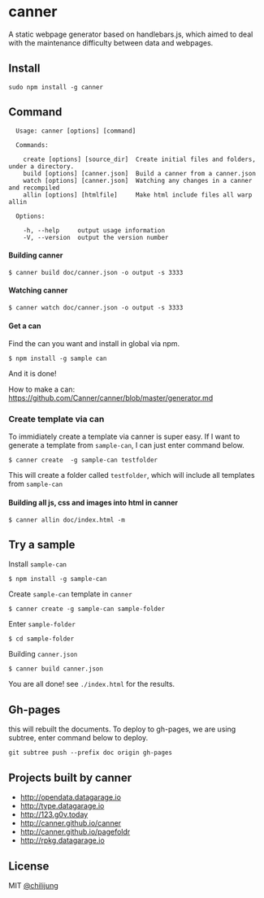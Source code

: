 # canner

A static webpage generator based on handlebars.js, which aimed to deal with the maintenance difficulty between data and webpages.

## Install

```
sudo npm install -g canner
```

## Command

```
  Usage: canner [options] [command]

  Commands:

    create [options] [source_dir]  Create initial files and folders, under a directory.
    build [options] [canner.json]  Build a canner from a canner.json
    watch [options] [canner.json]  Watching any changes in a canner and recompiled
    allin [options] [htmlfile]     Make html include files all warp allin

  Options:

    -h, --help     output usage information
    -V, --version  output the version number
```


#### Building canner

```
$ canner build doc/canner.json -o output -s 3333
```


#### Watching canner

```
$ canner watch doc/canner.json -o output -s 3333
```

#### Get a can

Find the can you want and install in global via npm.

```
$ npm install -g sample can
```

And it is done!

How to make a can: https://github.com/Canner/canner/blob/master/generator.md

### Create template via can

To immidiately create a template via canner is super easy. If I want to generate a template from `sample-can`, I can just enter command below.

```
$ canner create  -g sample-can testfolder
```

This will create a folder called `testfolder`, which will include all templates from `sample-can`

#### Building all js, css and images into html in canner

```
$ canner allin doc/index.html -m
```

## Try a sample

Install `sample-can`

```
$ npm install -g sample-can
```

Create `sample-can` template in `canner`

```
$ canner create -g sample-can sample-folder
```

Enter `sample-folder`

```
$ cd sample-folder
```

Building `canner.json`

```
$ canner build canner.json
```

You are all done! see `./index.html` for the results.



## Gh-pages


this will rebuilt the documents. To deploy to gh-pages, we are using subtree, enter command below to deploy.

```
git subtree push --prefix doc origin gh-pages
```

## Projects built by canner

- http://opendata.datagarage.io
- http://type.datagarage.io
- http://123.g0v.today
- http://canner.github.io/canner
- http://canner.github.io/pagefoldr
- http://rpkg.datagarage.io



## License

MIT [@chilijung](http://github.com/chilijung)
